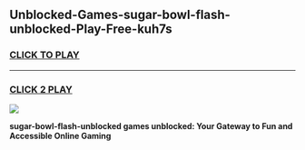 
## Unblocked-Games-sugar-bowl-flash-unblocked-Play-Free-kuh7s
<h3>
<a href="https://premium76.site?title=sugar-bowl-flash-unblocked&ref=12A">CLICK TO PLAY</a></h3>
<hr>

<h3>
<a href="https://premium76.site?title=sugar-bowl-flash-unblocked&ref=12A">CLICK 2 PLAY</a>
  
</h3>

<a href="https://premium76.site?title=sugar-bowl-flash-unblocked&ref=12A"><img src="https://clearcache.store/games.png"></a>


**sugar-bowl-flash-unblocked games unblocked: Your Gateway to Fun and Accessible Online Gaming**
